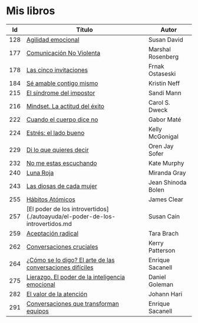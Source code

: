 # Mis libros


| Id | Título | Autor |
|-|-|-|
|128| [Agilidad emocional](./autoayuda/agilidad-emocional.md) | Susan David |
|177| [Comunicación No Violenta](./autoayuda/comunicacion-no-violenta-un-lenguaje-de-vida.md) | Marshal Rosenberg |
|178| [Las cinco invitaciones](./autoayuda/las-cinco-invitaciones.md) | Frnak Ostaseski |
|184| [Sé amable contigo mismo](./Mindfulness/se-amable-contigo-mismo.md) | Kristin Neff |
|215| [El síndrome del impostor](./autoayuda/el-sindrome-del-impostor.md) | Sandi Mann |
|216| [Mindset. La actitud del éxito](./autoayuda/minset-la-actitud-del-exito.md) | Carol S. Dweck |
|222| [Cuando el cuerpo dice no](./neurociencia/cuando-el-cuerpo-dice-no.md) | Gabor Maté |
|224| [Estrés: el lado bueno](./autoayuda/estres-el-lado-bueno.md) | Kelly McGonigal |
|229| [Di lo que quieres decir](./autoayuda/Di-lo-que-quieres-decir.md) | Oren Jay Sofer |
|232| [No me estas escuchando](./autoayuda/no-me-estas-escuchando.md) | Kate Murphy |
|240| [Luna Roja](./psicologia/luna-roja.md) | Miranda Gray |
|243| [Las diosas de cada mujer](./psicologia/las-diosas-de-cada-mujer.md) | Jean Shinoda Bolen |
|255| [Hábitos Atómicos](./autoayuda/habitos-atomicos.md) | James Clear |
|257| [El poder de los introvertidos](./autoayuda/el-poder-de-los-introvertidos.md | Susan Cain |
|259| [Aceptación radical](./Mindfulness/aceptacion-radical.md) | Tara Brach |
|262| [Conversaciones cruciales](./autoayuda/conversaciones-cruciales.md) | Kerry Patterson |
|264| [¿Cómo se lo digo? El arte de las conversaciones difíciles](./autoayuda/como-se-lo-digo.md) | Enrique Sacanell |
|275| [Lierazgo. El poder de la inteligencia emocional](./empresa/liderazgo-el-poder-de-la-inteligencia-emocional.md) | Daniel Goleman |
|282| [El valor de la atención](./empresa/el-valor-de-la-atencion.md) | Johann Hari |
|291| [Conversaciones que transforman equipos](./empresa/conversaciones-que-transforman-equipos.md) | Enrique Sacanell |